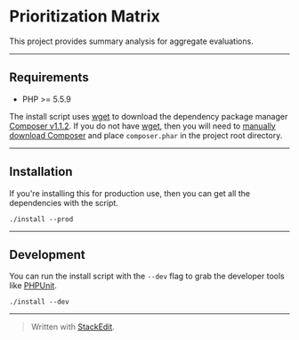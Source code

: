 # Prioritization Matrix

This project provides summary analysis for aggregate evaluations.

----------

## Requirements

* PHP >= 5.5.9

The install script uses [wget][3] to download the dependency package manager [Composer v1.1.2][2].
If you do not have [wget][3], then you will need to [manually download Composer][2]
and place `composer.phar` in the project root directory.

----------

## Installation

If you're installing this for production use, then you can get all the dependencies with the script.

    ./install --prod

----------

## Development

You can run the install script with the `--dev` flag to grab the developer tools like [PHPUnit][4].

    ./install --dev

----------

[1]:http://php.net/manual/en/book.pdo.php
[2]:https://getcomposer.org/download/
[3]:https://www.gnu.org/software/wget/
[4]:https://phpunit.de/

> Written with [StackEdit](https://stackedit.io/).
